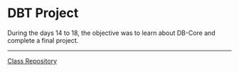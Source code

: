 # DBT Project

During the days 14 to 18, the objective was to learn about DB-Core and complete a final project.

--------------
[Class Repository](https://github.com/lvgalvao/dbt-core-northwind-project)
